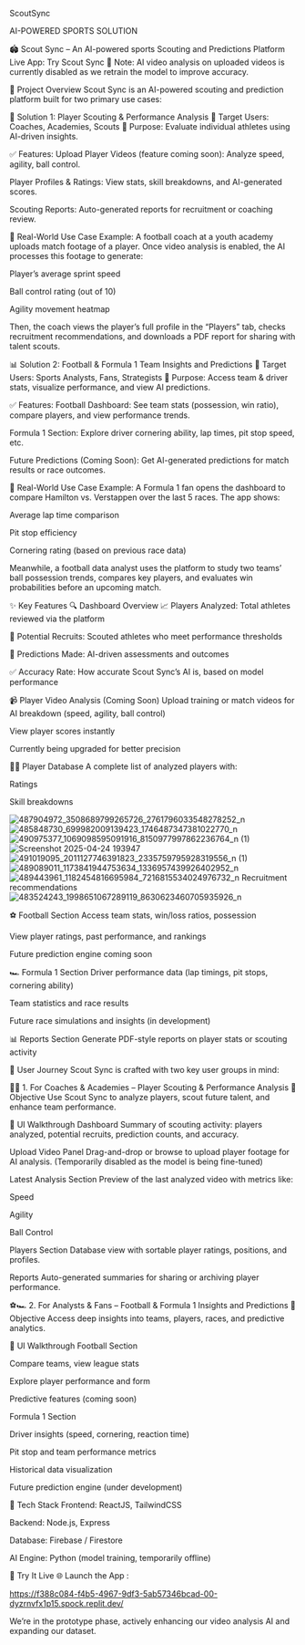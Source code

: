 ScoutSync

AI-POWERED SPORTS SOLUTION

🏟️ Scout Sync – An AI-powered sports Scouting and Predictions Platform
Live App: Try Scout Sync 
🚧 Note: AI video analysis on uploaded videos is currently disabled as we retrain the model to improve accuracy.

📌 Project Overview
Scout Sync is an AI-powered scouting and prediction platform built for two primary use cases:

🧠 Solution 1: Player Scouting & Performance Analysis
👤 Target Users: Coaches, Academies, Scouts
🎯 Purpose: Evaluate individual athletes using AI-driven insights.

✅ Features:
Upload Player Videos (feature coming soon): Analyze speed, agility, ball control.

Player Profiles & Ratings: View stats, skill breakdowns, and AI-generated scores.

Scouting Reports: Auto-generated reports for recruitment or coaching review.

📌 Real-World Use Case Example:
A football coach at a youth academy uploads match footage of a player.
Once video analysis is enabled, the AI processes this footage to generate:

Player’s average sprint speed

Ball control rating (out of 10)

Agility movement heatmap

Then, the coach views the player’s full profile in the “Players” tab, checks recruitment recommendations, and downloads a PDF report for sharing with talent scouts.

📊 Solution 2: Football & Formula 1 Team Insights and Predictions
👥 Target Users: Sports Analysts, Fans, Strategists
🎯 Purpose: Access team & driver stats, visualize performance, and view AI predictions.

✅ Features:
Football Dashboard: See team stats (possession, win ratio), compare players, and view performance trends.

Formula 1 Section: Explore driver cornering ability, lap times, pit stop speed, etc.

Future Predictions (Coming Soon): Get AI-generated predictions for match results or race outcomes.

📌 Real-World Use Case Example:
A Formula 1 fan opens the dashboard to compare Hamilton vs. Verstappen over the last 5 races.
The app shows:

Average lap time comparison

Pit stop efficiency

Cornering rating (based on previous race data)

Meanwhile, a football data analyst uses the platform to study two teams’ ball possession trends, compares key players, and evaluates win probabilities before an upcoming match.

✨ Key Features
🔍 Dashboard Overview
📈 Players Analyzed: Total athletes reviewed via the platform

🎯 Potential Recruits: Scouted athletes who meet performance thresholds

🧠 Predictions Made: AI-driven assessments and outcomes

✅ Accuracy Rate: How accurate Scout Sync’s AI is, based on model performance

📹 Player Video Analysis (Coming Soon)
Upload training or match videos for AI breakdown (speed, agility, ball control)

View player scores instantly

Currently being upgraded for better precision

🧑‍💼 Player Database
A complete list of analyzed players with:

Ratings

Skill breakdowns


![487904972_3508689799265726_2761796033548278252_n](https://github.com/user-attachments/assets/9d83ded4-b3f6-4afe-b470-9a4f1c7e3aac)
![485848730_699982009139423_1746487347381022770_n](https://github.com/user-attachments/assets/6fbc2c35-43b4-4b2e-9e99-9b8b14b81d3e)![490975377_1069098595091916_8150977997862236764_n (1)](https://github.com/user-attachments/assets/3c8623b4-f8c6-4dd2-8f2f-f95dab98335c)
![Screenshot 2025-04-24 193947](https://github.com/user-attachments/assets/0536df4e-8bb0-42fb-8787-050f51af2c74)
![491019095_2011127746391823_2335759795928319556_n (1)](https://github.com/user-attachments/assets/0778b7c5-8c15-417f-b42c-6378c1f8a21b)
![489089011_1173841944753634_1336957439926402952_n](https://github.com/user-attachments/assets/0128f5a0-e155-4b40-a2dd-44d8c92c290b)
![489443961_1182454816695984_7216815534024976732_n](https://github.com/user-attachments/assets/b11e38fe-e29f-4413-adee-90728f332f49)
Recruitment recommendations![483524243_1998651067289119_8630623460705935926_n](https://github.com/user-attachments/assets/026922ae-9778-4965-9ea2-a0bf1768c5c7)

⚽ Football Section
Access team stats, win/loss ratios, possession

View player ratings, past performance, and rankings

Future prediction engine coming soon

🏎️ Formula 1 Section
Driver performance data (lap timings, pit stops, cornering ability)

Team statistics and race results

Future race simulations and insights (in development)

📊 Reports Section
Generate PDF-style reports on player stats or scouting activity

🧭 User Journey
Scout Sync is crafted with two key user groups in mind:

👨‍🏫 1. For Coaches & Academies – Player Scouting & Performance Analysis
🎯 Objective
Use Scout Sync to analyze players, scout future talent, and enhance team performance.

🧩 UI Walkthrough
Dashboard
Summary of scouting activity: players analyzed, potential recruits, prediction counts, and accuracy.

Upload Video Panel
Drag-and-drop or browse to upload player footage for AI analysis.
(Temporarily disabled as the model is being fine-tuned)

Latest Analysis Section
Preview of the last analyzed video with metrics like:

Speed

Agility

Ball Control

Players Section
Database view with sortable player ratings, positions, and profiles.

Reports
Auto-generated summaries for sharing or archiving player performance.

⚽🏎 2. For Analysts & Fans – Football & Formula 1 Insights and Predictions
🎯 Objective
Access deep insights into teams, players, races, and predictive analytics.

🧩 UI Walkthrough
Football Section

Compare teams, view league stats

Explore player performance and form

Predictive features (coming soon)

Formula 1 Section

Driver insights (speed, cornering, reaction time)

Pit stop and team performance metrics

Historical data visualization

Future prediction engine (under development)

🧪 Tech Stack
Frontend: ReactJS, TailwindCSS

Backend: Node.js, Express

Database: Firebase / Firestore

AI Engine: Python (model training, temporarily offline)

🔗 Try It Live
🌐 Launch the App :

https://f388c084-f4b5-4967-9df3-5ab57346bcad-00-dyzrnvfx1p15.spock.replit.dev/

We’re in the prototype phase, actively enhancing our video analysis AI and expanding our dataset.

